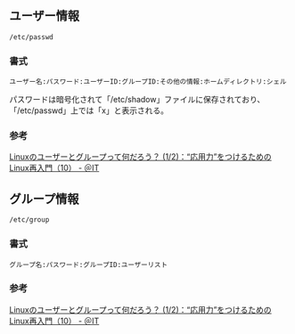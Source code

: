 
## ユーザー情報
`/etc/passwd`

### 書式
```
ユーザー名:パスワード:ユーザーID:グループID:その他の情報:ホームディレクトリ:シェル
```

パスワードは暗号化されて「/etc/shadow」ファイルに保存されており、「/etc/passwd」上では「x」と表示される。

### 参考
[Linuxのユーザーとグループって何だろう？ (1/2)：“応用力”をつけるためのLinux再入門（10） - ＠IT](http://www.atmarkit.co.jp/ait/articles/1706/02/news014.html)


## グループ情報
`/etc/group`

### 書式
```
グループ名:パスワード:グループID:ユーザーリスト
```

### 参考
[Linuxのユーザーとグループって何だろう？ (1/2)：“応用力”をつけるためのLinux再入門（10） - ＠IT](http://www.atmarkit.co.jp/ait/articles/1706/02/news014.html)

